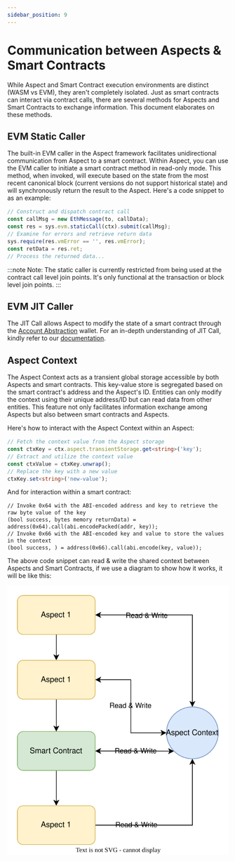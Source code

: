 ```yaml
---
sidebar_position: 9
---
```


# Communication between Aspects & Smart Contracts

While Aspect and Smart Contract execution environments are distinct (WASM vs EVM), they aren't completely isolated. Just as smart contracts can interact via contract calls, there are several methods for Aspects and Smart Contracts to exchange information. This document elaborates on these methods.

## EVM Static Caller

The built-in EVM caller in the Aspect framework facilitates unidirectional communication from Aspect to a smart contract. Within Aspect, you can use the EVM caller to initiate a smart contract method in read-only mode. This method, when invoked, will execute based on the state from the most recent canonical block (current versions do not support historical state) and will synchronously return the result to the Aspect. Here's a code snippet to as an example:

```typescript
// Construct and dispatch contract call
const callMsg = new EthMessage(to, callData);
const res = sys.evm.staticCall(ctx).submit(callMsg);
// Examine for errors and retrieve return data
sys.require(res.vmError == '', res.vmError);
const retData = res.ret;
// Process the returned data...
```

:::note
Note: The static caller is currently restricted from being used at the contract call level join points. It's only functional at the transaction or block level join points.
:::

## EVM JIT Caller

The JIT Call allows Aspect to modify the state of a smart contract through the [Account Abstraction](jit-call#understanding-account-abstraction) wallet. For an in-depth understanding of JIT Call, kindly refer to our [documentation](jit-call).

## Aspect Context

The Aspect Context acts as a transient global storage accessible by both Aspects and smart contracts. This key-value store is segregated based on the smart contract's address and the Aspect's ID. Entities can only modify the context using their unique address/ID but can read data from other entities. This feature not only facilitates information exchange among Aspects but also between smart contracts and Aspects.

Here's how to interact with the Aspect Context within an Aspect:

```typescript
// Fetch the context value from the Aspect storage
const ctxKey = ctx.aspect.transientStorage.get<string>('key');
// Extract and utilize the context value
const ctxValue = ctxKey.unwrap();
// Replace the key with a new value
ctxKey.set<string>('new-value');
```

And for interaction within a smart contract:

```solidity
// Invoke 0x64 with the ABI-encoded address and key to retrieve the raw byte value of the key
(bool success, bytes memory returnData) = address(0x64).call(abi.encodePacked(addr, key));
// Invoke 0x66 with the ABI-encoded key and value to store the values in the context
(bool success, ) = address(0x66).call(abi.encode(key, value));
```

The above code snippet can read & write the shared context between Aspects and Smart Contracts, if we use a diagram to show how it works, it will be like this:

![Context](./context.svg)
